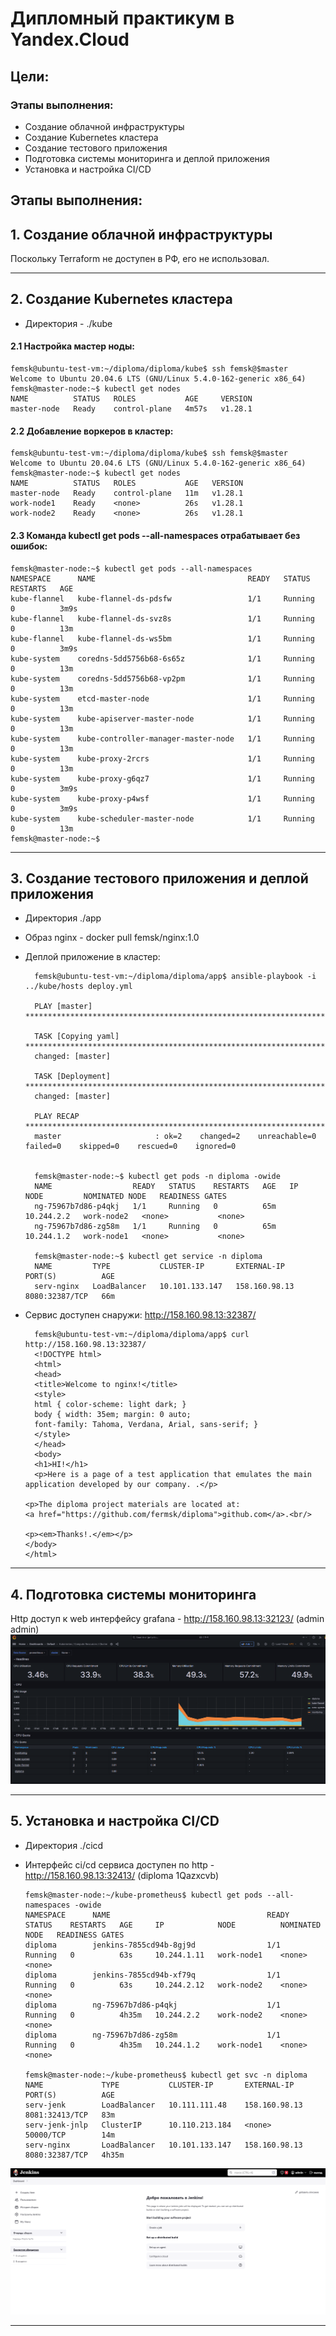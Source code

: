 # Дипломный практикум в Yandex.Cloud
## Цели:
### Этапы выполнения:
* Создание облачной инфраструктуры
* Создание Kubernetes кластера
* Создание тестового приложения
* Подготовка cистемы мониторинга и деплой приложения
* Установка и настройка CI/CD

## Этапы выполнения:
## 1. Создание облачной инфраструктуры
Поскольку Terraform не доступен в РФ, его не использовал.
_________
## 2. Создание Kubernetes кластера
* Директория - ./kube

#### 2.1 Настройка мастер ноды:
    femsk@ubuntu-test-vm:~/diploma/diploma/kube$ ssh femsk@$master
    Welcome to Ubuntu 20.04.6 LTS (GNU/Linux 5.4.0-162-generic x86_64)
    femsk@master-node:~$ kubectl get nodes
    NAME          STATUS   ROLES           AGE     VERSION
    master-node   Ready    control-plane   4m57s   v1.28.1

#### 2.2 Добавление воркеров в кластер:
    femsk@ubuntu-test-vm:~/diploma/diploma/kube$ ssh femsk@$master
    Welcome to Ubuntu 20.04.6 LTS (GNU/Linux 5.4.0-162-generic x86_64)
    femsk@master-node:~$ kubectl get nodes
    NAME          STATUS   ROLES           AGE   VERSION
    master-node   Ready    control-plane   11m   v1.28.1
    work-node1    Ready    <none>          26s   v1.28.1
    work-node2    Ready    <none>          26s   v1.28.1
#### 2.3 Команда kubectl get pods --all-namespaces отрабатывает без ошибок:
    femsk@master-node:~$ kubectl get pods --all-namespaces
    NAMESPACE      NAME                                  READY   STATUS    RESTARTS   AGE
    kube-flannel   kube-flannel-ds-pdsfw                 1/1     Running   0          3m9s
    kube-flannel   kube-flannel-ds-svz8s                 1/1     Running   0          13m
    kube-flannel   kube-flannel-ds-ws5bm                 1/1     Running   0          3m9s
    kube-system    coredns-5dd5756b68-6s65z              1/1     Running   0          13m
    kube-system    coredns-5dd5756b68-vp2pm              1/1     Running   0          13m
    kube-system    etcd-master-node                      1/1     Running   0          13m
    kube-system    kube-apiserver-master-node            1/1     Running   0          13m
    kube-system    kube-controller-manager-master-node   1/1     Running   0          13m
    kube-system    kube-proxy-2rcrs                      1/1     Running   0          13m
    kube-system    kube-proxy-g6qz7                      1/1     Running   0          3m9s
    kube-system    kube-proxy-p4wsf                      1/1     Running   0          3m9s
    kube-system    kube-scheduler-master-node            1/1     Running   0          13m
    femsk@master-node:~$
_________
## 3. Создание тестового приложения и деплой приложения
* Директория ./app
* Образ nginx - docker pull femsk/nginx:1.0
* Деплой приложение в кластер:

        femsk@ubuntu-test-vm:~/diploma/diploma/app$ ansible-playbook -i ../kube/hosts deploy.yml
      
        PLAY [master] ******************************************************************************************************************************************************************************
      
        TASK [Copying yaml] ************************************************************************************************************************************************************************
        changed: [master]
      
        TASK [Deployment] **************************************************************************************************************************************************************************
        changed: [master]
      
        PLAY RECAP *********************************************************************************************************************************************************************************
        master                     : ok=2    changed=2    unreachable=0    failed=0    skipped=0    rescued=0    ignored=0
        

        femsk@master-node:~$ kubectl get pods -n diploma -owide
        NAME                  READY   STATUS    RESTARTS   AGE   IP           NODE         NOMINATED NODE   READINESS GATES
        ng-75967b7d86-p4qkj   1/1     Running   0          65m   10.244.2.2   work-node2   <none>           <none>
        ng-75967b7d86-zg58m   1/1     Running   0          65m   10.244.1.2   work-node1   <none>           <none>
        
        femsk@master-node:~$ kubectl get service -n diploma
        NAME         TYPE           CLUSTER-IP       EXTERNAL-IP     PORT(S)          AGE
        serv-nginx   LoadBalancer   10.101.133.147   158.160.98.13   8080:32387/TCP   66m
* Сервис доступен снаружи: http://158.160.98.13:32387/
  
        femsk@ubuntu-test-vm:~/diploma/diploma/app$ curl http://158.160.98.13:32387/
        <!DOCTYPE html>
        <html>
        <head>
        <title>Welcome to nginx!</title>
        <style>
        html { color-scheme: light dark; }
        body { width: 35em; margin: 0 auto;
        font-family: Tahoma, Verdana, Arial, sans-serif; }
        </style>
        </head>
        <body>
        <h1>HI!</h1>
        <p>Here is a page of a test application that emulates the main application developed by our company. .</p>
        
      <p>The diploma project materials are located at:
      <a href="https://github.com/fermsk/diploma">github.com</a>.<br/>
        
      <p><em>Thanks!.</em></p>
      </body>
      </html>
_________
## 4. Подготовка cистемы мониторинга

Http доступ к web интерфейсу grafana - http://158.160.98.13:32123/ (admin admin)
![img.png](img.png)

_________
## 5. Установка и настройка CI/CD
* Директория ./cicd
* Интерфейс ci/cd сервиса доступен по http - http://158.160.98.13:32413/ (diploma 1Qazxcvb)

      femsk@master-node:~/kube-prometheus$ kubectl get pods --all-namespaces -owide
      NAMESPACE      NAME                                   READY   STATUS    RESTARTS   AGE     IP            NODE          NOMINATED NODE   READINESS GATES
      diploma        jenkins-7855cd94b-8gj9d                1/1     Running   0          63s     10.244.1.11   work-node1    <none>           <none>
      diploma        jenkins-7855cd94b-xf79q                1/1     Running   0          63s     10.244.2.12   work-node2    <none>           <none>
      diploma        ng-75967b7d86-p4qkj                    1/1     Running   0          4h35m   10.244.2.2    work-node2    <none>           <none>
      diploma        ng-75967b7d86-zg58m                    1/1     Running   0          4h35m   10.244.1.2    work-node1    <none>           <none>
  
      femsk@master-node:~/kube-prometheus$ kubectl get svc -n diploma
      NAME             TYPE           CLUSTER-IP       EXTERNAL-IP     PORT(S)          AGE
      serv-jenk        LoadBalancer   10.111.111.48    158.160.98.13   8081:32413/TCP   83m
      serv-jenk-jnlp   ClusterIP      10.110.213.184   <none>          50000/TCP        14m
      serv-nginx       LoadBalancer   10.101.133.147   158.160.98.13   8080:32387/TCP   4h35m


![img_2.png](img_2.png)


_________




    


